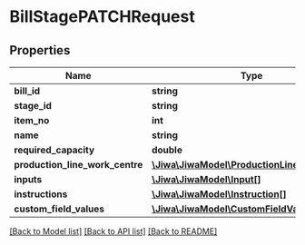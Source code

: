 # BillStagePATCHRequest

## Properties
Name | Type | Description | Notes
------------ | ------------- | ------------- | -------------
**bill_id** | **string** |  | [optional] 
**stage_id** | **string** |  | [optional] 
**item_no** | **int** |  | [optional] 
**name** | **string** |  | [optional] 
**required_capacity** | **double** |  | [optional] 
**production_line_work_centre** | [**\Jiwa\JiwaModel\ProductionLineWorkCentre**](ProductionLineWorkCentre.md) |  | [optional] 
**inputs** | [**\Jiwa\JiwaModel\Input[]**](Input.md) |  | [optional] 
**instructions** | [**\Jiwa\JiwaModel\Instruction[]**](Instruction.md) |  | [optional] 
**custom_field_values** | [**\Jiwa\JiwaModel\CustomFieldValue[]**](CustomFieldValue.md) |  | [optional] 

[[Back to Model list]](../README.md#documentation-for-models) [[Back to API list]](../README.md#documentation-for-api-endpoints) [[Back to README]](../README.md)


